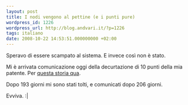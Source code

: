 ```yaml
---
layout: post
title: I nodi vengono al pettine (e i punti pure)
wordpress_id: 1226
wordpress_url: http://blog.andvari.it/?p=1226
tags: italiano
date: 2008-10-22 14:53:51.000000000 +02:00
---
```

Speravo di essere scampato al sistema. E invece così non è stato.

Mi è arrivata comunicazione oggi della decurtazione di 10 punti della mia patente. Per <a href="http://blog.andvari.it/2008/03/30/ho-perso-10-punti/">questa storia qua</a>.

Dopo 193 giorni mi sono stati tolti, e comunicati dopo 206 giorni.

Evviva. :|
